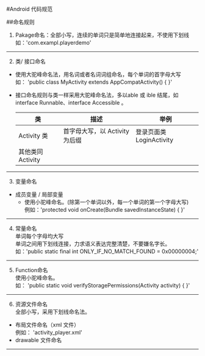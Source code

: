 #Android 代码规范

##命名规则
 1. Pakage命名：全部小写，连续的单词只是简单地连接起来，不使用下划线  
   如：'com.exampl.playerdemo'  

----------
 2. 类/ 接口命名  
 + 使用大驼峰命名法，用名词或者名词词组命名，每个单词的首字母大写   
     如： 'public class MyActivity extends AppCompatActivity() { }'
 + 接口命名规则与类一样采用大驼峰命名法，多以able 或 ible 结尾，如interface Runnable、interface Accessible 。

     |  类                  | 描述                          | 举例                       |  
     |  ----                |  ----                        | ----                       |  
     |  Activity 类         | 首字母大写，以 Activity 为后缀 | 登录页面类 LoginActivity    |  
     |  其他类同Activity     |                              |                            |  

----------
 3. 变量命名  
 + 成员变量 / 局部变量
     + 使用小驼峰命名。(除第一个单词以外，每一个单词的第一个字母大写)  
         例如：'protected void onCreate(Bundle savedInstanceState) { }'

----------
 4. 常量命名   
 单词每个字母均大写  
 单词之间用下划线连接，力求语义表达完整清楚，不要嫌名字长。 
 如：'public static final int ONLY_IF_NO_MATCH_FOUND = 0x00000004;'    

----------
 5. Function命名   
 使用小驼峰命名。   
 如： 'public static void verifyStoragePermissions(Activity activity) { }'  

----------
 6. 资源文件命名  
 全部小写，采用下划线命名法。  
 + 布局文件命名（xml 文件）  
    例如： 'activity_player.xml'
 + drawable 文件命名  

----------

